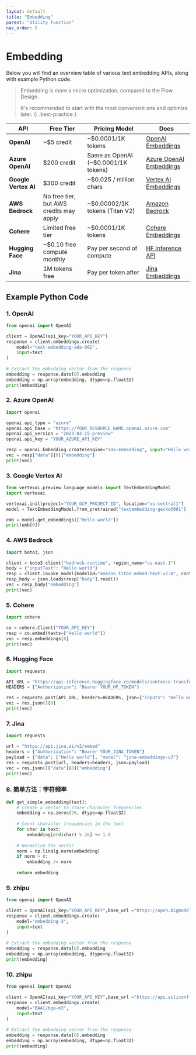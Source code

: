 ```yaml
---
layout: default
title: "Embedding"
parent: "Utility Function"
nav_order: 5
---
```


# Embedding

Below you will find an overview table of various text embedding APIs, along with example Python code.

>  Embedding is more a micro optimization, compared to the Flow Design.
> 
> It's recommended to start with the most convenient one and optimize later.
{: .best-practice }


| **API** | **Free Tier** | **Pricing Model** | **Docs** |
| --- | --- | --- | --- |
| **OpenAI** | ~$5 credit | ~$0.0001/1K tokens | [OpenAI Embeddings](https://platform.openai.com/docs/api-reference/embeddings) |
| **Azure OpenAI** | $200 credit | Same as OpenAI (~$0.0001/1K tokens) | [Azure OpenAI Embeddings](https://learn.microsoft.com/azure/cognitive-services/openai/how-to/create-resource?tabs=portal) |
| **Google Vertex AI** | $300 credit | ~$0.025 / million chars | [Vertex AI Embeddings](https://cloud.google.com/vertex-ai/docs/generative-ai/embeddings/get-text-embeddings) |
| **AWS Bedrock** | No free tier, but AWS credits may apply | ~$0.00002/1K tokens (Titan V2) | [Amazon Bedrock](https://docs.aws.amazon.com/bedrock/) |
| **Cohere** | Limited free tier | ~$0.0001/1K tokens | [Cohere Embeddings](https://docs.cohere.com/docs/cohere-embed) |
| **Hugging Face** | ~$0.10 free compute monthly | Pay per second of compute | [HF Inference API](https://huggingface.co/docs/api-inference) |
| **Jina** | 1M tokens free | Pay per token after | [Jina Embeddings](https://jina.ai/embeddings/) |

## Example Python Code

### 1. OpenAI
```python
from openai import OpenAI

client = OpenAI(api_key="YOUR_API_KEY")
response = client.embeddings.create(
    model="text-embedding-ada-002",
    input=text
)
    
# Extract the embedding vector from the response
embedding = response.data[0].embedding
embedding = np.array(embedding, dtype=np.float32)
print(embedding)
```

### 2. Azure OpenAI
```python
import openai

openai.api_type = "azure"
openai.api_base = "https://YOUR_RESOURCE_NAME.openai.azure.com"
openai.api_version = "2023-03-15-preview"
openai.api_key = "YOUR_AZURE_API_KEY"

resp = openai.Embedding.create(engine="ada-embedding", input="Hello world")
vec = resp["data"][0]["embedding"]
print(vec)
```

### 3. Google Vertex AI
```python
from vertexai.preview.language_models import TextEmbeddingModel
import vertexai

vertexai.init(project="YOUR_GCP_PROJECT_ID", location="us-central1")
model = TextEmbeddingModel.from_pretrained("textembedding-gecko@001")

emb = model.get_embeddings(["Hello world"])
print(emb[0])
```

### 4. AWS Bedrock
```python
import boto3, json

client = boto3.client("bedrock-runtime", region_name="us-east-1")
body = {"inputText": "Hello world"}
resp = client.invoke_model(modelId="amazon.titan-embed-text-v2:0", contentType="application/json", body=json.dumps(body))
resp_body = json.loads(resp["body"].read())
vec = resp_body["embedding"]
print(vec)
```

### 5. Cohere
```python
import cohere

co = cohere.Client("YOUR_API_KEY")
resp = co.embed(texts=["Hello world"])
vec = resp.embeddings[0]
print(vec)
```

### 6. Hugging Face
```python
import requests

API_URL = "https://api-inference.huggingface.co/models/sentence-transformers/all-MiniLM-L6-v2"
HEADERS = {"Authorization": "Bearer YOUR_HF_TOKEN"}

res = requests.post(API_URL, headers=HEADERS, json={"inputs": "Hello world"})
vec = res.json()[0]
print(vec)
```

### 7. Jina
```python
import requests

url = "https://api.jina.ai/v2/embed"
headers = {"Authorization": "Bearer YOUR_JINA_TOKEN"}
payload = {"data": ["Hello world"], "model": "jina-embeddings-v3"}
res = requests.post(url, headers=headers, json=payload)
vec = res.json()["data"][0]["embedding"]
print(vec)
```

### 8. 简单方法：字符频率
```python
def get_simple_embedding(text):
    # Create a vector to store character frequencies
    embedding = np.zeros(26, dtype=np.float32)
​
    # Count character frequencies in the text
    for char in text:
        embedding[ord(char) % 26] += 1.0
​
    # Normalize the vector
    norm = np.linalg.norm(embedding)
    if norm > 0:
        embedding /= norm
​
    return embedding
```

### 9. zhipu
```python
from openai import OpenAI

client = OpenAI(api_key="YOUR_API_KEY",base_url ="https://open.bigmodel.cn/api/paas/v4/")
response = client.embeddings.create(
    model="embedding-3",
    input=text
)
    
# Extract the embedding vector from the response
embedding = response.data[0].embedding
embedding = np.array(embedding, dtype=np.float32)
print(embedding)
```

### 10. zhipu
```python
from openai import OpenAI

client = OpenAI(api_key="YOUR_API_KEY",base_url ="https://api.siliconflow.cn/v1")
response = client.embeddings.create(
    model="BAAI/bge-m3",
    input=text
)
    
# Extract the embedding vector from the response
embedding = response.data[0].embedding
embedding = np.array(embedding, dtype=np.float32)
print(embedding)
```